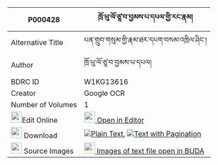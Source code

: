 |P000428|ཁྲོ་ཕུ་ལོ་ཙཱ་བ་བྱམས་པ་དཔལ་གྱི་རང་རྣམ། 
| --- | --- 
|Alternative Title |པན་གྲུབ་གསུམ་གྱི་རྣམ་ཐར་དཔག་བསམ་འཁྲིལ་ཤིང་།
|Author| ཁྲོ་ཕུ་ལོ་ཙཱ་བ་བྱམས་པ་དཔལ།
|BDRC ID | W1KG13616
|Creator | Google OCR
|Number of Volumes| 1
|<img width="25" src="https://img.icons8.com/color/25/000000/edit-property.png">Edit Online| [<img width="25" src="https://avatars.githubusercontent.com/u/45091458?s=200&v=4"> Open in Editor](http://editor.openpecha.org/P000428)
|<img width="25" src="https://img.icons8.com/fluent/48/000000/download-2.png"/>  Download | [![](https://img.icons8.com/color/20/000000/txt.png)Plain Text](https://github.com/Openpecha/P000428/releases/download/v1/tro_pu_lotsawa_jampa_pal_gyi_r_plain_P000428.zip), [![](https://img.icons8.com/color/20/000000/txt.png)Text with Pagination](https://github.com/Openpecha/P000428/releases/download/v1/tro_pu_lotsawa_jampa_pal_gyi_r_pages_P000428.zip)
|<img width="25" src="https://img.icons8.com/plasticine/100/000000/pictures-folder.png"/>  Source Images | [<img width="25" src="https://library.bdrc.io/icons/BUDA-small.svg"> Images of text file open in BUDA](https://library.bdrc.io/show/bdr:W1KG13616)